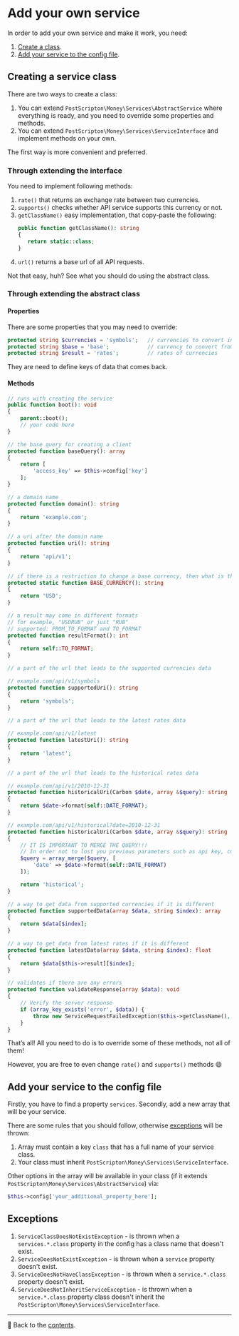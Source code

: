 # Add your own service

In order to add your own service and make it work, you need:
1. [Create a class](#through-extending-the-abstract-class).
2. [Add your service to the config file](#add-your-service-to-the-config-file).

## Creating a service class

There are two ways to create a class:
1. You can extend `PostScripton\Money\Services\AbstractService` where everything is ready, and you need to override some properties and methods.
2. You can extend `PostScripton\Money\Services\ServiceInterface` and implement methods on your own.

The first way is more convenient and preferred. 

### Through extending the interface

You need to implement following methods:
1. `rate()` that returns an exchange rate between two currencies.
2. `supports()` checks whether API service supports this currency or not.
3. `getClassName()` easy implementation, that copy-paste the following:
    ```php
   public function getClassName(): string
   {
       return static::class;
   } 
   ```
4. `url()` returns a base url of all API requests.

Not that easy, huh? See what you should do using the abstract class.

### Through extending the abstract class

#### Properties

There are some properties that you may need to override:

```php
protected string $currencies = 'symbols';   // currencies to convert into
protected string $base = 'base';            // currency to convert from
protected string $result = 'rates';         // rates of currencies
```

They are need to define keys of data that comes back.

#### Methods

```php
// runs with creating the service
public function boot(): void
{
    parent::boot();
    // your code here
}
```

```php
// the base query for creating a client
protected function baseQuery(): array
{
    return [
        'access_key' => $this->config['key']
    ];
}
```

```php
// a domain name
protected function domain(): string
{
    return 'example.com';
}
```

```php
// a uri after the domain name
protected function uri(): string
{
    return 'api/v1';
}
```

```php
// if there is a restriction to change a base currency, then what is this base currency?
protected static function BASE_CURRENCY(): string
{
    return 'USD';
}
```

```php
// a result may come in different formats
// for example, "USDRUB" or just "RUB"
// supported: FROM_TO_FORMAT and TO_FORMAT
protected function resultFormat(): int
{
    return self::TO_FORMAT;
}
```

```php
// a part of the url that leads to the supported currencies data

// example.com/api/v1/symbols
protected function supportedUri(): string
{
    return 'symbols';
}
```

```php
// a part of the url that leads to the latest rates data

// example.com/api/v1/latest
protected function latestUri(): string
{
    return 'latest';
}
```

```php
// a part of the url that leads to the historical rates data

// example.com/api/v1/2010-12-31
protected function historicalUri(Carbon $date, array &$query): string
{
    return $date->format(self::DATE_FORMAT);
}

// example.com/api/v1/historical?date=2010-12-31
protected function historicalUri(Carbon $date, array &$query): string
{
    // IT IS IMPORTANT TO MERGE THE QUERY!!!
    // In order not to lost you previous parameters such as api key, currencies and so on
    $query = array_merge($query, [
        'date' => $date->format(self::DATE_FORMAT)
    ]);

    return 'historical';
}
```

```php
// a way to get data from supported currencies if it is different
protected function supportedData(array $data, string $index): array
{
    return $data[$index];
}
```

```php
// a way to get data from latest rates if it is different
protected function latestData(array $data, string $index): float
{
    return $data[$this->result][$index];
}
```

```php
// validates if there are any errors
protected function validateResponse(array $data): void
{
    // Verify the server response
    if (array_key_exists('error', $data)) {
        throw new ServiceRequestFailedException($this->getClassName(), $data['error']['code'], $data['error']['info']);
    }
}
```

That’s all! All you need to do is to override some of these methods, not all of them!

However, you are free to even change `rate()` and `supports()` methods 😄

## Add your service to the config file

Firstly, you have to find a property `services`.
Secondly, add a new array that will be your service.

There are some rules that you should follow, otherwise [exceptions](#exceptions) will be thrown:
1. Array must contain a key `class` that has a full name of your service class.
2. Your class must inherit `PostScripton\Money\Services\ServiceInterface`.

Other options in the array will be available in your class (if it extends `PostScripton\Money\Services\AbstractService`) via:
```php
$this->config['your_additional_property_here'];
```

## Exceptions

1. `ServiceClassDoesNotExistException` - is thrown when a `services.*.class` property in the config has a class name that doesn't exist.
2. `ServiceDoesNotExistException` - is thrown when a `service` property doesn't exist.
3. `ServiceDoesNotHaveClassException` - is thrown when a `service.*.class` property doesn't exist.
4. `ServiceDoesNotInheritServiceException` - is thrown when a `service.*.class` property class doesn't inherit the `PostScripton\Money\Services\ServiceInterface`.

---

📌 Back to the [contents](/docs/05_services/README.md).
